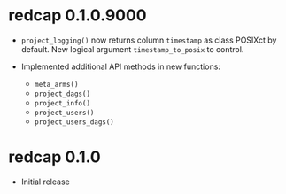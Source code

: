 # redcap 0.1.0.9000

* `project_logging()` now returns column `timestamp` as class POSIXct by
default. New logical argument `timestamp_to_posix` to control.

* Implemented additional API methods in new functions:
  * `meta_arms()`
  * `project_dags()`
  * `project_info()`
  * `project_users()`
  * `project_users_dags()`

# redcap 0.1.0

* Initial release
